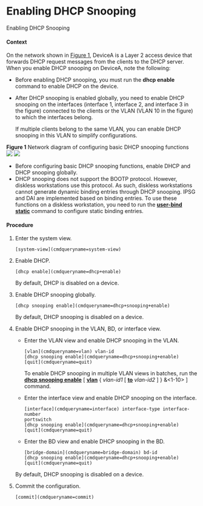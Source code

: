 Enabling DHCP Snooping
======================

Enabling DHCP Snooping

#### Context

On the network shown in [Figure 1](#EN-US_TASK_0000001513040322__fig201551904532), DeviceA is a Layer 2 access device that forwards DHCP request messages from the clients to the DHCP server. When you enable DHCP snooping on DeviceA, note the following:

* Before enabling DHCP snooping, you must run the **dhcp enable** command to enable DHCP on the device.
* After DHCP snooping is enabled globally, you need to enable DHCP snooping on the interfaces (interface 1, interface 2, and interface 3 in the figure) connected to the clients or the VLAN (VLAN 10 in the figure) to which the interfaces belong.
  
  If multiple clients belong to the same VLAN, you can enable DHCP snooping in this VLAN to simplify configurations.

**Figure 1** Network diagram of configuring basic DHCP snooping functions  
![](../images/en-us_image_0000001564120455.png)
![](../public_sys-resources/note_3.0-en-us.png) 

* Before configuring basic DHCP snooping functions, enable DHCP and DHCP snooping globally.
* DHCP snooping does not support the BOOTP protocol. However, diskless workstations use this protocol. As such, diskless workstations cannot generate dynamic binding entries through DHCP snooping. IPSG and DAI are implemented based on binding entries. To use these functions on a diskless workstation, you need to run the **[**user-bind static**](cmdqueryname=user-bind+static)** command to configure static binding entries.


#### Procedure

1. Enter the system view.
   
   
   ```
   [system-view](cmdqueryname=system-view)
   ```
2. Enable DHCP.
   
   
   ```
   [dhcp enable](cmdqueryname=dhcp+enable)
   ```
   
   By default, DHCP is disabled on a device.
3. Enable DHCP snooping globally.
   
   
   ```
   [dhcp snooping enable](cmdqueryname=dhcp+snooping+enable)
   ```
   
   By default, DHCP snooping is disabled on a device.
4. Enable DHCP snooping in the VLAN, BD, or interface view.
   
   
   * Enter the VLAN view and enable DHCP snooping in the VLAN.
     ```
     [vlan](cmdqueryname=vlan) vlan-id
     [dhcp snooping enable](cmdqueryname=dhcp+snooping+enable)
     [quit](cmdqueryname=quit)
     ```
     
     To enable DHCP snooping in multiple VLAN views in batches, run the [**dhcp snooping enable**](cmdqueryname=dhcp+snooping+enable) [ [**vlan**](cmdqueryname=vlan) { *vlan-id1* [ [**to**](cmdqueryname=to) *vlan-id2* ] } &<1-10> ] command.
   * Enter the interface view and enable DHCP snooping on the interface.
     ```
     [interface](cmdqueryname=interface) interface-type interface-number
     portswitch
     [dhcp snooping enable](cmdqueryname=dhcp+snooping+enable)
     [quit](cmdqueryname=quit)
     ```
   * Enter the BD view and enable DHCP snooping in the BD.
     ```
     [bridge-domain](cmdqueryname=bridge-domain) bd-id
     [dhcp snooping enable](cmdqueryname=dhcp+snooping+enable)
     [quit](cmdqueryname=quit)
     ```
   
   
   
   By default, DHCP snooping is disabled on a device.
5. Commit the configuration.
   
   
   ```
   [commit](cmdqueryname=commit)
   ```